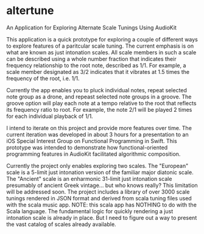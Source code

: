 # altertune
An Application for Exploring Alternate Scale Tunings Using AudioKit

This application is a quick prototype for exploring a couple of different ways to explore features of a paritcular scale tuning.
The current emphasis is on what are known as just intonation scales. All scale members in such a scale can be described using a whole number fraction that indicates their frequency relationship to the root note, described as 1/1. For example, a scale member designated as 3/2 indicates that it vibrates at 1.5 times the frequency of the root, i.e. 1/1. 

Currently the app enables you to pluck individual notes, repeat selected note group as a drone, and repeast selected note groups in a groove. The groove option will play each note at a tempo relative to the root that reflects its frequency ratio to root. For example, the note 2/1 will be played 2 times for each individual playback of 1/1.

I intend to iterate on this project and provide more features over time. The current iteration was developed in about 3 hours for a presentation to an iOS Special Interest Group on Functional Programming in Swift. This prototype was intended to demonstrate how functional-oriented programming features in AudioKit facilitated algorithmic composition. 

Currently the project only enables exploring two scales. The "European" scale is a 5-limit just intonation version of the familiar major diatonic scale. The "Ancient" scale is an enharmonic 31-limit just intonation scale presumably of ancient Greek vintage... but who knows really? This limitation will be addressed soon. The project includes a library of over 3000 scale tunings rendered in JSON format and derived from scala tuning files used with the scala music app. NOTE: this scala app has NOTHING to do with the Scala language. The fundamental logic for quickly rendering a just intonation scale is already in place. But I need to figure out a way to present the vast catalog of scales already available. 
